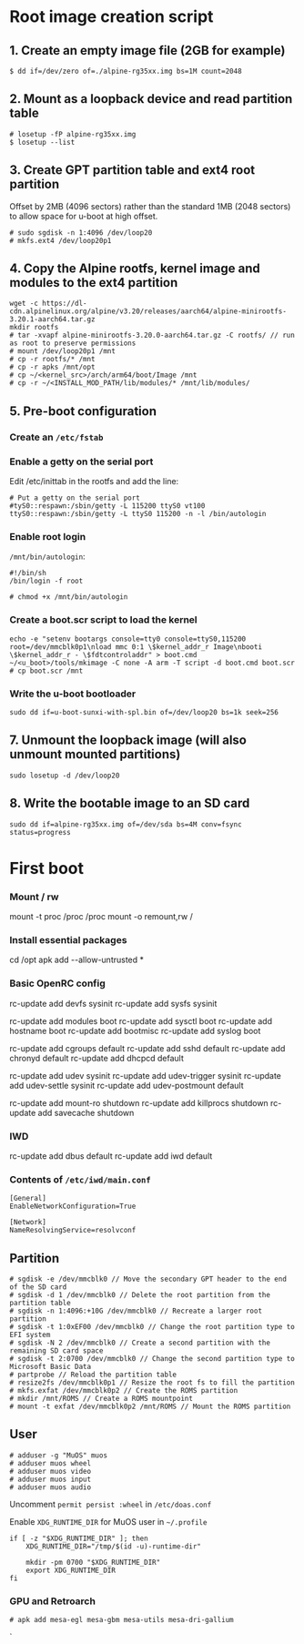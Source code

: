 # Root image creation script

## 1. Create an empty image file (2GB for example)

`$ dd if=/dev/zero of=./alpine-rg35xx.img bs=1M count=2048`

## 2. Mount as a loopback device and read partition table

```
# losetup -fP alpine-rg35xx.img
$ losetup --list
```

## 3. Create GPT partition table and ext4 root partition

Offset by 2MB (4096 sectors) rather than the standard 1MB (2048 sectors) to allow space for u-boot at high offset.
```
# sudo sgdisk -n 1:4096 /dev/loop20
# mkfs.ext4 /dev/loop20p1
```

## 4. Copy the Alpine rootfs, kernel image and modules to the ext4 partition

```
wget -c https://dl-cdn.alpinelinux.org/alpine/v3.20/releases/aarch64/alpine-minirootfs-3.20.1-aarch64.tar.gz
mkdir rootfs
# tar -xvapf alpine-minirootfs-3.20.0-aarch64.tar.gz -C rootfs/ // run as root to preserve permissions
# mount /dev/loop20p1 /mnt
# cp -r rootfs/* /mnt
# cp -r apks /mnt/opt
# cp ~/<kernel_src>/arch/arm64/boot/Image /mnt
# cp -r ~/<INSTALL_MOD_PATH/lib/modules/* /mnt/lib/modules/

```
## 5. Pre-boot configuration

### Create an `/etc/fstab`



### Enable a getty on the serial port

Edit /etc/inittab in the rootfs and add the line:
```
# Put a getty on the serial port
#tyS0::respawn:/sbin/getty -L 115200 ttyS0 vt100
ttyS0::respawn:/sbin/getty -L ttyS0 115200 -n -l /bin/autologin
```

### Enable root login

`/mnt/bin/autologin`:

```
#!/bin/sh
/bin/login -f root
````

`# chmod +x /mnt/bin/autologin`

### Create a boot.scr script to load the kernel

```
echo -e "setenv bootargs console=tty0 console=ttyS0,115200 root=/dev/mmcblk0p1\nload mmc 0:1 \$kernel_addr_r Image\nbooti \$kernel_addr_r - \$fdtcontroladdr" > boot.cmd
~/<u_boot>/tools/mkimage -C none -A arm -T script -d boot.cmd boot.scr
# cp boot.scr /mnt
```

### Write the u-boot bootloader 

`sudo dd if=u-boot-sunxi-with-spl.bin of=/dev/loop20 bs=1k seek=256`

## 7. Unmount the loopback image (will also unmount mounted partitions)

`sudo losetup -d /dev/loop20`

## 8. Write the bootable image to an SD card

`sudo dd if=alpine-rg35xx.img of=/dev/sda bs=4M conv=fsync status=progress`

# First boot

### Mount / rw

mount -t proc /proc /proc
mount -o remount,rw /

### Install essential packages

cd /opt
apk add --allow-untrusted *

### Basic OpenRC config

rc-update add devfs sysinit
rc-update add sysfs sysinit

rc-update add modules boot
rc-update add sysctl boot
rc-update add hostname boot
rc-update add bootmisc
rc-update add syslog boot

rc-update add cgroups default
rc-update add sshd default
rc-update add chronyd default
rc-update add dhcpcd default

rc-update add udev sysinit
rc-update add udev-trigger sysinit
rc-update add udev-settle sysinit
rc-update add udev-postmount default

rc-update add mount-ro shutdown
rc-update add killprocs shutdown
rc-update add savecache shutdown

### IWD

rc-update add dbus default
rc-update add iwd default

### Contents of `/etc/iwd/main.conf`
```
[General]
EnableNetworkConfiguration=True

[Network]
NameResolvingService=resolvconf
```
## Partition

```
# sgdisk -e /dev/mmcblk0 // Move the secondary GPT header to the end of the SD card
# sgdisk -d 1 /dev/mmcblk0 // Delete the root partition from the partition table
# sgdisk -n 1:4096:+10G /dev/mmcblk0 // Recreate a larger root partition
# sgdisk -t 1:0xEF00 /dev/mmcblk0 // Change the root partition type to EFI system
# sgdisk -N 2 /dev/mmcblk0 // Create a second partition with the remaining SD card space
# sgdisk -t 2:0700 /dev/mmcblk0 // Change the second partition type to Microsoft Basic Data
# partprobe // Reload the partition table
# resize2fs /dev/mmcblk0p1 // Resize the root fs to fill the partition
# mkfs.exfat /dev/mmcblk0p2 // Create the ROMS partition
# mkdir /mnt/ROMS // Create a ROMS mountpoint
# mount -t exfat /dev/mmcblk0p2 /mnt/ROMS // Mount the ROMS partition
```
## User

```
# adduser -g "MuOS" muos
# adduser muos wheel
# adduser muos video
# adduser muos input
# adduser muos audio
```

Uncomment `permit persist :wheel` in `/etc/doas.conf`

Enable `XDG_RUNTIME_DIR` for MuOS user in `~/.profile`

```
if [ -z "$XDG_RUNTIME_DIR" ]; then
	XDG_RUNTIME_DIR="/tmp/$(id -u)-runtime-dir"

	mkdir -pm 0700 "$XDG_RUNTIME_DIR"
	export XDG_RUNTIME_DIR
fi
```

### GPU and Retroarch

```
# apk add mesa-egl mesa-gbm mesa-utils mesa-dri-gallium
```
`
